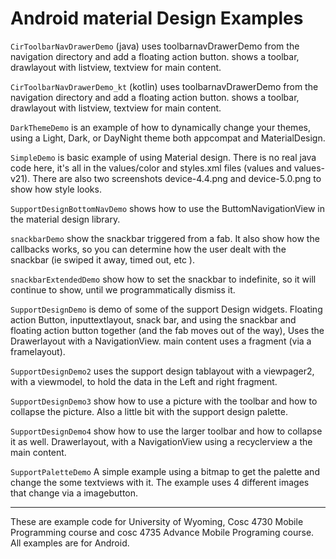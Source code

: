 Android material Design Examples
==============

`CirToolbarNavDrawerDemo` (java) uses toolbarnavDrawerDemo from the navigation directory and add a floating action button.  shows a toolbar, drawlayout with listview, textview for main content.

`CirToolbarNavDrawerDemo_kt` (kotlin) uses toolbarnavDrawerDemo from the navigation directory and add a floating action button.  shows a toolbar, drawlayout with listview, textview for main content.

`DarkThemeDemo` is an example of how to dynamically change your themes, using a Light, Dark, or DayNight theme both appcompat and MaterialDesign.

`SimpleDemo` is basic example of using Material design.  There is no real java code here, it's all in the values/color and styles.xml files (values and values-v21).  There are also two screenshots device-4.4.png and device-5.0.png to show how style looks.

`SupportDesignBottomNavDemo` shows how to use the ButtomNavigationView  in the material design library.

`snackbarDemo`  show the snackbar triggered from a fab.  It also show how the callbacks works, so you can determine how the
user dealt with the snackbar (ie swiped it away, timed out, etc ).

`snackbarExtendedDemo` show how to set the snackbar to indefinite, so it will continue to show, until we programmatically dismiss it.

`SupportDesignDemo` is demo of some of the support Design widgets.  Floating action Button, inputtextlayout, snack bar, and using the snackbar and floating action button together (and the fab moves out of the way), Uses the Drawerlayout with a NavigationView.  main content uses a fragment (via a framelayout).

`SupportDesignDemo2` uses the support design tablayout with a viewpager2, with a viewmodel, to hold the data in the Left and right fragment.  

`SupportDesignDemo3` show how to use a picture with the toolbar and how to collapse the picture.  Also a little bit with the support design palette.

`SupportDesignDemo4` show how to use the larger toolbar and how to collapse it as well.  Drawerlayout, with a NavigationView using a recyclerview a the main content.

`SupportPaletteDemo` A simple example using a bitmap to get the palette and change the some textviews with it.  The example uses 4 different images that change via a imagebutton.


---

These are example code for University of Wyoming, Cosc 4730 Mobile Programming course and cosc 4735 Advance Mobile Programing course. 
All examples are for Android.
